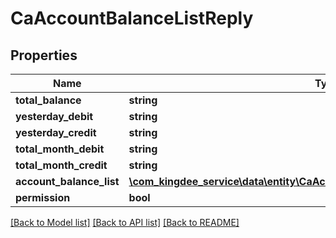 # CaAccountBalanceListReply

## Properties
Name | Type | Description | Notes
------------ | ------------- | ------------- | -------------
**total_balance** | **string** |  | [optional] 
**yesterday_debit** | **string** |  | [optional] 
**yesterday_credit** | **string** |  | [optional] 
**total_month_debit** | **string** |  | [optional] 
**total_month_credit** | **string** |  | [optional] 
**account_balance_list** | [**\com_kingdee_service\data\entity\CaAccountBalanceListReplyAccountBalance[]**](CaAccountBalanceListReplyAccountBalance.md) |  | [optional] 
**permission** | **bool** |  | [optional] 

[[Back to Model list]](../README.md#documentation-for-models) [[Back to API list]](../README.md#documentation-for-api-endpoints) [[Back to README]](../README.md)



